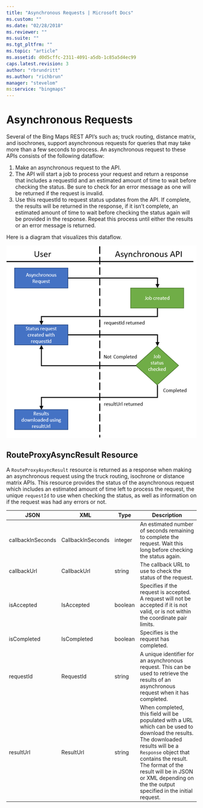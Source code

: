 ```yaml
---
title: "Asynchronous Requests | Microsoft Docs"
ms.custom: ""
ms.date: "02/28/2018"
ms.reviewer: ""
ms.suite: ""
ms.tgt_pltfrm: ""
ms.topic: "article"
ms.assetid: d0d5cffc-2311-4091-a5db-1c85a5d4ec99
caps.latest.revision: 3
author: "rbrundritt"
ms.author: "richbrun"
manager: "stevelom"
ms:service: "bingmaps"
---
```

# Asynchronous Requests
Several of the Bing Maps REST API’s such as; truck routing, distance matrix, and isochrones, support asynchronous requests for queries that may take more than a few seconds to process. An asynchronous request to these APIs consists of the following dataflow:

1.	Make an asynchronous request to the API.
2.	The API will start a job to process your request and return a response that includes a requestId and an estimated amount of time to wait before checking the status. Be sure to check for an error message as one will be returned if the request is invalid. 
3.	Use this requestId to request status updates from the API. If complete, the results will be returned in the response, if it isn’t complete, an estimated amount of time to wait before checking the status again will be provided in the response. Repeat this process until either the results or an error message is returned.

Here is a diagram that visualizes this dataflow.

![BMREST_ AsyncRequestDataFlow](../rest-services/media/bmrest-asyncrequestdataflow.png)

## RouteProxyAsyncResult Resource

A `RouteProxyAsyncResult` resource is returned as a response when making an asynchronous request using the truck routing, isochrone or distance matrix APIs. This resource provides the status of the asynchronous request which includes an estimated amount of time left to process the request, the unique `requestId` to use when checking the status, as well as information on if the request was had any errors or not.

| JSON              | XML               | Type    | Description   |
|-------------------|-------------------|---------|---------------|
| callbackInSeconds | CallbackInSeconds | integer | An estimated number of seconds remaining to complete the request. Wait this long before checking the status again. |
| callbackUrl       | CallbackUrl       | string  | The callback URL to use to check the status of the request. |
| isAccepted        | IsAccepted        | boolean | Specifies if the request is accepted. A request will not be accepted if it is not valid, or is not within the coordinate pair limits. |
| isCompleted       | IsCompleted       | boolean | Specifies is the request has completed. |
| requestId         | RequestId         | string  | A unique identifier for an asynchronous request. This can be used to retrieve the results of an asynchronous request when it has completed. |
| resultUrl         | ResultUrl         | string  | When completed, this field will be populated with a URL which can be used to download the results. The downloaded results will be a `Response` object that contains the result. The format of the result will be in JSON or XML depending on the the output specified in the initial request. |